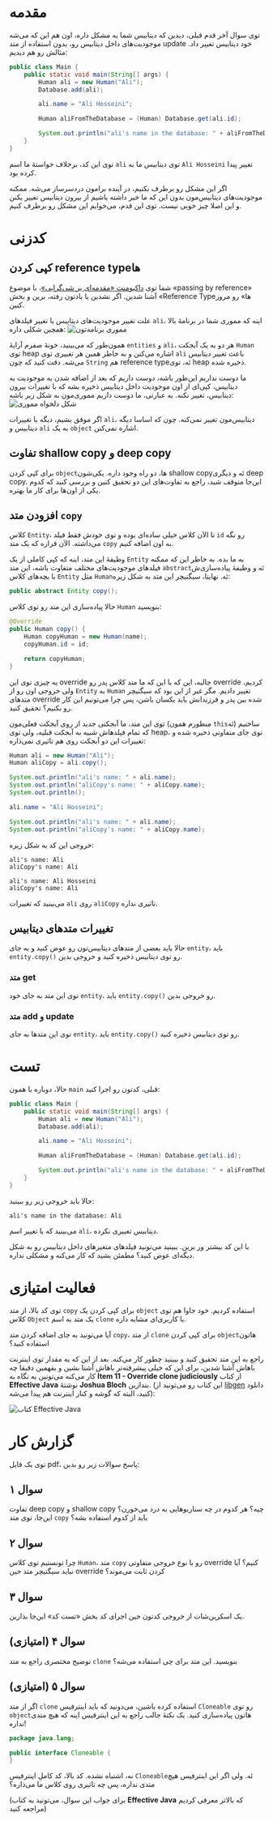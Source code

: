 # مقدمه

توی سوال آخر قدم قبلی، دیدین که دیتابیس شما یه مشکل داره، اون هم این که می‌شه موجودیت‌های داخل دیتابیس رو، بدون استفاده از متد update خود دیتابیس تغییر داد. مثالش رو هم دیدیم:

```java
public class Main {
    public static void main(String[] args) {
        Human ali = new Human("Ali");
        Database.add(ali);

        ali.name = "Ali Hosseini";

        Human aliFromTheDatabase = (Human) Database.get(ali.id);

        System.out.println("ali's name in the database: " + aliFromTheDatabase.name);
    }
}
```

توی این کد، برخلاف خواستهٔ ما اسم ‍‍‍‍`ali` توی دیتابیس ما به ‍‍`Ali Hosseini` تغییر پیدا کرده بود.

اگر این مشکل رو برطرف نکنیم، در آینده برامون دردسرساز می‌شه. ممکنه موجودیت‌های دیتابیس‌مون بدون این که ما خبر داشته باشیم از بیرون دیتابیس تغییر بکنن و این اصلا چیز خوبی نیست. توی این قدم، می‌خوایم این مشکل رو برطرف کنیم.

# کدزنی

## کپی کردن reference typeها

شما توی [داکیومنت «مقدمه‌ای بر شی‌گرایی»](https://drive.google.com/file/d/1218BmqwE3GxJMNm9-R4zshzOXTSNg9Rb/view?usp=share_link)، با موضوع «passing by reference» آشنا شدین. اگر نشدین یا یادتون رفته، برین و بخش «Reference Typeها» رو مرور کنین.

علت تغییر موجودیت‌های دیتابیس با تغییر فیلدهای `ali`، اینه که مموری شما در برنامهٔ بالا همچین شکلی داره:
![مموری برنامه‌تون](https://i.postimg.cc/SsXLL5jv/temp-Image-Vwac44.avif)

همون‌طور که می‌بینید، خونهٔ صفرم آرایهٔ `entities` و `ali`، هر دو به یک آبجکت `Human` توی heap اشاره می‌کنن و به خاطر همین هر تغییری توی `ali` باعث تغییر دیتابیس می‌شه. دقت کنید که چون `String` هم reference typeئه، توی heap ذخیره شده.

ما دوست نداریم این‌طور باشه، دوست داریم که بعد از اضافه شدن یه موجودیت به دیتابیس، کپی‌ای از اون موجودیت داخل دیتابیس ذخیره بشه که با تغییرات بیرون دیتابیس، تغییر نکنه. به عبارتی، ما دوست داریم مموری‌مون به شکل زیر باشه:
![شکل دلخواه مموری](https://i.postimg.cc/Hn1QSRWk/temp-Image-Ytup-B5.avif)

اگر موفق بشیم، دیگه با تغییرات `ali`، دیتابیس‌مون تغییر نمی‌کنه. چون که اساسا دیگه دیتابیس و `ali` به یک `object` اشاره نمی‌کنن.

## تفاوت shallow copy و deep copy

برای کپی کردن `object`ها، دو راه وجود داره. یکی‌شون shallow copyئه و دیگری deep copy. این‌جا متوقف شید، راجع به تفاوت‌های این دو تحقیق کنین و بررسی کنید که کدوم یکی از اون‌ها برای کار ما بهتره.

## افزودن متد ‍`copy`

کلاس `Entity`، تا الآن کلاس خیلی ساده‌ای بوده و توی خودش فقط فیلد `id` رو نگه می‌داشته. الآن قراره که یک متد `copy` به اون اضافه کنیم.

وظیفهٔ این متد، اینه که کپی کاملی از یک `Entity` به ما بده. به خاطر این که ممکنه فیلدهای موجودیت‌های مختلف متفاوت باشه، این متد `abstract`ئه و وظیفهٔ پیاده‌سازی‌ش با بچه‌های کلاس `Entity` مثل `Human`ئه. نهایتا، سیگنیچر این متد به شکل زیره:

```java
public abstract Entity copy();
```

حالا پیاده‌سازی این متد رو توی کلاس `Human` بنویسید:

```java
@Override
public Human copy() {
    Human copyHuman = new Human(name);
    copyHuman.id = id;        

    return copyHuman;
}
```

یه چیزی توی این override جالبه، این که با این که ما متد کلاس پدر رو override کردیم، ولی خروجی اون رو از `Entity` به `Human` تغییر دادیم. مگر غیر از این بود که سیگنیچر متد‌های override شده بین پدر و فرزندانش باید یکسان باشن، پس چرا می‌تونیم این کار رو بکنیم؟ تحقیق کنید.

توی این متد، ما آبجکتی جدید از روی آبجکت فعلی‌مون (منظورم همون `this`ئه) ساختیم که تمام فیلدهاش شبیه به آبجکت قبلیه، ولی توی heap، توی جای متفاوتی ذخیره شده و تغییرات این دو آبجکت روی هم تاثیری نمی‌ذاره:

```java
Human ali = new Human("Ali");
Human aliCopy = ali.copy();

System.out.println("ali's name: " + ali.name);
System.out.println("aliCopy's name: " + aliCopy.name);
System.out.println();

ali.name = "Ali Hosseini";

System.out.println("ali's name: " + ali.name);
System.out.println("aliCopy's name: " + aliCopy.name);
```

خروجی این کد به شکل زیره:

```
ali's name: Ali
aliCopy's name: Ali

ali's name: Ali Hosseini
aliCopy's name: Ali
``` 

می‌بینید که تغییرات `ali` روی `aliCopy` تاثیری نداره.

## تغییرات متدهای دیتابیس

حالا باید بعضی از متدهای دیتابیس‌تون رو عوض کنید و به جای `entity`، باید `entity.copy()` رو توی دیتابیس ذخیره کنید و خروجی بدین.

### متد get

توی این متد به جای خود `entity`، باید `entity.copy()` رو خروجی بدین.

### متد add و update

توی این متدها به جای `entity`، باید `entity.copy()` رو توی دیتابیس ذخیره کنید.

# تست

حالا، دوباره با همون `main` قبلی، کدتون رو اجرا کنید:

```java
public class Main {
    public static void main(String[] args) {
        Human ali = new Human("Ali");
        Database.add(ali);

        ali.name = "Ali Hosseini";

        Human aliFromTheDatabase = (Human) Database.get(ali.id);

        System.out.println("ali's name in the database: " + aliFromTheDatabase.name);
    }
}
```

حالا باید خروجی زیر رو ببینید:

```
ali's name in the database: Ali
```

می‌بینید که با تغییر اسم `ali`، دیتابیس تغییری نکرده.

با این کد بیشتر ور برین. ببینید می‌تونید فیلدهای متغیرهای داخل دیتابیس رو به شکل دیگه‌ای عوض کنید؟ مطمئن بشید که کار می‌کنه و مشکلی نداره.

# فعالیت امتیازی

توی کد بالا، از متد `copy` برای کپی کردن یک `object` استفاده کردیم. خود جاوا هم توی کلاس `Object` یک متد به اسم ‍‍`clone` با کاربری‌ای مشابه داره. 

آیا می‌‌تونید به جای اضافه کردن متد `copy`، از متد `clone` برای کپی کردن `object`هاتون استفاده کنید؟ 

راجع به این متد تحقیق کنید و ببینید چطور کار می‌کنه. بعد از این که یه مقدار توی اینترنت باهاش آشنا شدین، برای این که خیلی پیشرفته‌تر باهاش آشنا بشین و بفهمین دقیقا چه کار می‌کنه می‌تونین یه نگاه به **Item 11 - Override clone judiciously** از کتاب **Effective Java** نوشتهٔ **Joshua Bloch** بندازین. (این کتاب رو می‌تونید از [libgen](https://www.libgen.is) دانلود کنید، البته که گوشه و کنار اینترنت هم پیدا می‌شه):

![کتاب Effective Java](https://i.postimg.cc/fWgdHf6h/temp-Image-Lyj-Yg-Y.avif)

# گزارش‌ کار

توی یک فایل pdf، پاسخ سوالات زیر رو بدین:

## سوال ۱

تفاوت deep copy و shallow copy چیه؟ هر کدوم در چه سناریوهایی به درد می‌خورن؟ این‌جا، توی متد `copy` باید از کدوم استفاده بشه؟

## سوال ۲

چرا تونستیم توی کلاس `Human`، متد `copy` رو با نوع خروجی متفاوتی override کنیم؟ آیا نباید سیگنیچر متد حین override کردن ثابت می‌موند؟

## سوال ۳

یک اسکرین‌شات از خروجی کدتون حین اجرای کد بخش «تست کد» این‌جا بذارین.

## سوال ۴ (امتیازی)

توضیح مختصری راجع به متد `clone` بنویسید. این متد برای چی استفاده می‌شه؟

## سوال ۵ (امتیازی)

اگر از متد `clone` استفاده کرده باشین، می‌دونید که باید اینترفیس `Cloneable` رو توی `object`هاتون پیاده‌سازی کنید. یک نکتهٔ جالب راجع به این اینترفیس اینه که هیچ متدی نداره!

```java
package java.lang;

public interface Cloneable {
}
```

نه، اشتباه نشده. کد بالا، کد کاملِ اینترفیس `Cloneable`ئه. ولی اگر این اینترفیس هیچ متدی نداره، پس چه تاثیری روی کلاس ما می‌ذاره؟

(برای جواب این سوال، می‌تونید به کتاب **Effective Java** که بالاتر معرفی کردیم مراجعه کنید)